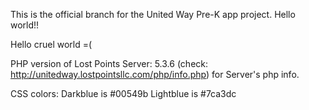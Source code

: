 This is the official branch for the United Way Pre-K app project.
Hello world!!

Hello cruel world =(

PHP version of Lost Points Server: 5.3.6
(check: http://unitedway.lostpointsllc.com/php/info.php) for Server's php info.

CSS colors:
Darkblue is #00549b
Lightblue is #7ca3dc